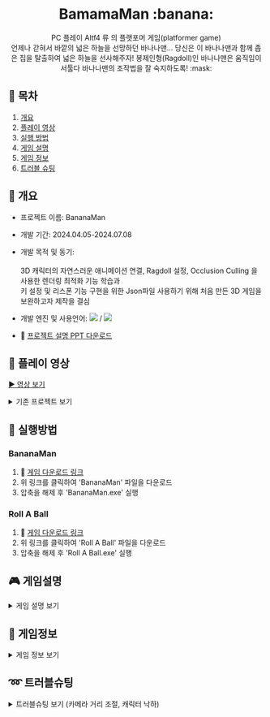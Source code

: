 <div align=center> 

<h1>BamamaMan :banana:</h1>
PC 플레이 Altf4 류 의 플랫포머 게임(platformer game)<br>
언제나 갇혀서 바깥의 넓은 하늘을 선망하던 바나나맨... 당신은 이 바나나맨과 함께 좁은 집을 탈출하여 넓은 하늘을 선사해주자!
봉제인형(Ragdoll)인 바나나맨은 움직임이 서툴다 바나나맨의 조작법을 잘 숙지하도록! :mask: <br>

</div>

## :calendar: 목차
  1. [개요](#page_with_curl-개요)
  2. [플레이 영상](#movie_camera-플레이-영상)
  3. [실행 방법](#memo-실행방법)
  4. [게임 설명](#video_game-게임설명)
  5. [게임 정보](#mag_right-게임정보)
  6. [트러블 슈팅](#loop-트러블슈팅)

## :page_with_curl: 개요
 - 프로젝트 이름: BananaMan
 - 개발 기간: 2024.04.05-2024.07.08
 - 개발 목적 및 동기: <br><br>
 3D 캐릭터의 자연스러운 애니메이션 연결, Ragdoll 설정, Occlusion Culling 을 사용한 렌더링 최적화 기능 학습과 <br>
 키 설정 및 리스폰 기능 구현을 위한 Json파일 사용하기 위해 처음 만든 3D 게임을 보완하고자 제작을 결심
 
 - 개발 엔진 및 사용언어: <img src="https://img.shields.io/badge/unity-000000?style=for-the-badge&logo=unity&logoColor=white"> / <img src="https://img.shields.io/badge/-C%23-512BD4?style=for-the-badge&logo=csharp&logoColor=white">
 - :file_folder: [프로젝트 설명 PPT 다운로드](https://drive.google.com/uc?export=download&id=1OzXAbZqREu52tX2_CVcHeBXUAiSS7q3E)

## :movie_camera: 플레이 영상
[▶ 영상 보기](https://github.com/user-attachments/assets/ec17c5e1-15d5-498c-a8d3-b114a2e7a31a)

<details>
<summary>기존 프로젝트 보기</summary>
  
--------------------------------------------------------------------------------------------------------------------------------
<div align=center> 
 :x: 기존 프로젝트 내용 수정, Roll A Ball 의 스크립트 및 개발 파일들 현재 존재하지 않습니다. :x:
</div>
<br>

- 프로젝트 이름 : Roll A Ball
- 개발 기간 : 2023.02.02-2023.02.18
- 개발 엔진 및 사용언어: <img src="https://img.shields.io/badge/unity-000000?style=for-the-badge&logo=unity&logoColor=white"> / <img src="https://img.shields.io/badge/-C%23-512BD4?style=for-the-badge&logo=csharp&logoColor=white"> 

<div align=center> 
  
|<img src="https://github.com/y636367/BananaMan/assets/63005842/6dcc3e4c-2f7b-4bb9-8b28-d0543710ab46" width="800" height="480"/>|
|---|
</div>

--------------------------------------------------------------------------------------------------------------------------------
</details>

## :memo: 실행방법

  ### BananaMan
 1. :file_folder: [게임 다운로드 링크](https://drive.google.com/file/d/1E3ltclpDpQTaBOfn1ZGZVAavqFVBRf4x/view?usp=sharing)
 2. 위 링크를 클릭하여 'BananaMan' 파일을 다운로드
 3. 압축을 해제 후 'BananaMan.exe' 실행 

  ### Roll A Ball
 1. :file_folder: [게임 다운로드 링크](https://drive.google.com/file/d/1gkdSVzmIfa6w2oiV8R3KuQPSgjxxTKyV/view?usp=sharing)
 2. 위 링크를 클릭하여 'Roll A Ball' 파일을 다운로드
 3. 압축을 해제 후 'Roll A Ball.exe' 실행 

 ## :video_game: 게임설명
<details>
<summary>게임 설명 보기</summary>

<div align=center>    

|<img src="https://github.com/y636367/BananaMan/assets/63005842/5b381ee5-8bbe-4fde-9e20-8b1384f4d06b" width="400" height="240"/>|<img src="https://github.com/user-attachments/assets/df2ea5fb-809f-423f-991b-f224141593ef" width="400" height="240"/>|
|---|---|
|<div align=center>타이틀 화면</div>|<div align=center>게임 시작 버튼</div>|

게임 시작 - [새로운 게임, 이어하기] , 설정, 종료 3가지 버튼을 통해 조작 가능합니다.<br>
화면의 캐릭터를 클릭 할 시 상호작용하여 랜덤한 애니메이션이 재생되도록 구현 하였습니다. <br>
게임 시작 버튼을 클릭 후 '이어하기' 와 '새로운 게임'을 선택해 플레이 할 수 있으며<br>
'새로운 게임'을 선택 한 경우 기존의 게임 데이터가 있었다면 덧 씌워지게 됩니다.<br>

</div>

  - ### 옵션 화면

<div align=center>    
 
|<img src="https://github.com/y636367/BananaMan/assets/63005842/8bb939ba-a7ad-4d1f-9b3c-09960d36d5bf" width="400" height="240"/>|<img src="https://github.com/y636367/BananaMan/assets/63005842/1aaa4295-1f06-4477-829f-2d4136efb1c3" width="400" height="240"/>|
|---|---|
|<div align=center>키 설정 화면</div>|<div align=center>설정 화면</div>|

키 설정 화면에서 원하는 키에 액션을 할당 할 수 있습니다. 또한 설정값을 저장하여 다음에 게임을 실행 할시<br>
저장한 설정값을 그대로 유지한 채 플레이 할 수 있습니다.<br>
BGM, SFX 의 크기 조절과 현재 플레이 중인 화면의 해상도, 전체 화면 여부를 변경 할 수 있습니다.<br>

</div>

</details>

## :mag_right: 게임정보
<details>
<summary>게임 정보 보기</summary>

<div align=center>   
  
|<img src="https://github.com/y636367/BananaMan/assets/63005842/db7a3827-10ee-4b9d-bc85-80e561ad79dd" width="400" height="240"/>|<img src="https://github.com/y636367/BananaMan/assets/63005842/33b87178-f4e8-467c-aa66-462b8a73e7ed" width="400" height="240"/>|
|---|---|
|<div align=center>튜토리얼 스테이지 플레이 화면1</div>|<div align=center>튜토리얼 스테이지 플레이 화면2</div>|

첫 시작 시 튜토리얼 스테이지를 플레이 하면서 캐릭터의 조작법에 대하여 익힐 수 있습니다.<br>
(이동, 달리기, 점프, 래그돌 등의 조작을 익힐 수 있습니다.) <br><br>

|<img src="https://github.com/user-attachments/assets/9a41fc3c-696c-4659-8e18-566b07ed9185" width="400" height="240"/>|<img src="https://github.com/y636367/BananaMan/assets/63005842/d9abaac5-73d5-4623-bb39-57af20b7a0ac" width="400" height="240"/>|
|---|---|
|<div align=center>스테이지 플레이 화면1</div>|<div align=center>스테이지 플레이 화면2</div>|
|<img src="https://github.com/y636367/BananaMan/assets/63005842/b03a743c-fd43-40b1-8e97-6c9ba544d9a0" width="400" height="240"/>|<img src="https://github.com/y636367/BananaMan/assets/63005842/77dc015a-a14a-4d2f-a07d-20388f383a0d" width="400" height="240"/>|
|<div align=center>스테이지 플레이 화면3</div>|<div align=center>스테이지 플레이 화면4</div>|

</div>

</details>

## :loop: 트러블슈팅
<details>
<summary>트러블슈팅 보기 (카메라 거리 조절, 캐릭터 낙하)</summary>
  
  - ### 카메라 거리 조절 문제
<br>
<div align=center> 
  
|<img src="https://github.com/user-attachments/assets/d0d2e0c2-3244-4406-99f3-1b40899bc5c6" width="400" height="240"/>|<img src="https://github.com/user-attachments/assets/f71af9f7-0e3b-47c3-b572-1139b61386e7" width="400" height="240"/>|
|---|---|

</div>
<br>

 - 문제 : 캐릭터와 카메라 사이 다른 오브젝트가 존재 할 시 카메라가 튀는 문제 발생
 - 원인 : Raycast로 카메라 시야에 검출되는 오브젝트 존재 여부 파악 코드 미 설계, Layer로 오브젝트 관계 미 정리
 - 해결 : 오브젝트들을 Layer별로 정리하여 구분 짓고 카메라에 Raycast를 부착하여 검출되지 않기 바라는 오브젝트 정리하고<br>
캐릭터 추적용 오브젝트를 캐릭터 안에 심어 카메라가 이를 추적하도록 설정

<br>

  - ### 낙하 시 경계면 인식 문제
<br>
<div align=center> 
  
|<img src="https://github.com/user-attachments/assets/666a3306-f06c-40d4-ad3a-9d21f87c8c6d" width="400" height="240"/>|<img src="https://github.com/user-attachments/assets/9f1bdfa3-8e01-4046-8142-6f831d298c73" width="400" height="240"/>|
|---|---|

</div>
<br>

 - 문제 : 캐릭터가 오브젝트의 모서리면(경계면)에 낙하 시 지면을 인식하지 못하고 무한 추락 판정 되는 문제 발생
 - 원인 : 기존의 Raycast 지면 검출 방식 코드의 범위 미 확장, 캐릭터 현 상태에 따른 탈출 함수의 부제
 - 해결 : 캐릭터 하단 Raycast를 확장 하여 추가 검출할 수 있도록 범위를 확장 하였고, 캐릭터의 장시간 특정 상태 유지 시<br>
확장된 Raycast로 검출된 지면으로 강제 탈출되도록 함수 구현

</details>
